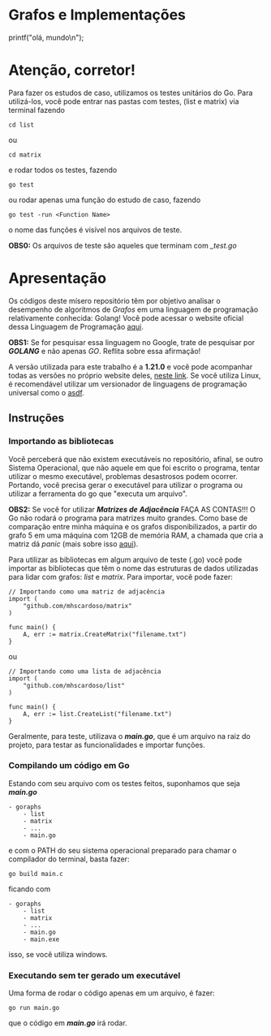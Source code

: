 # Grafos e Implementações

printf("olá, mundo\n");

# Atenção, corretor!

Para fazer os estudos de caso, utilizamos os testes unitários do Go. Para utilizá-los, você pode entrar nas pastas com testes, (list e matrix) via terminal fazendo

```
cd list
```

ou 

```
cd matrix
```

e rodar todos os testes, fazendo

```
go test
```

ou rodar apenas uma função do estudo de caso, fazendo

```
go test -run <Function Name>
```

o nome das funções é visível nos arquivos de teste.

**OBS0:** Os arquivos de teste são aqueles que terminam com <em>_test.go</em>

# Apresentação

Os códigos deste mísero repositório têm por objetivo analisar o desempenho de algorítmos de <em>Grafos</em> em uma linguagem de programação relativamente conhecida: Golang! Você pode acessar o website oficial dessa Linguagem de Programação [aqui](https://go.dev/).

**OBS1:** Se for pesquisar essa linguagem no Google, trate de pesquisar por <em>**GOLANG**</em> e não apenas <em>GO</em>. Reflita sobre essa afirmação!

A versão utilizada para este trabalho é a **1.21.0** e você pode acompanhar todas as versões no próprio website deles, [neste link](https://go.dev/dl/).
Se você utiliza Linux, é recomendável utilizar um versionador de linguagens de programação universal como o [asdf](https://asdf-vm.com/guide/getting-started.html).

## Instruções

### Importando as bibliotecas

Você perceberá que não existem executáveis no repositório, afinal, se outro Sistema Operacional, que não aquele em que foi escrito o programa, tentar utilizar o mesmo executável, problemas desastrosos podem ocorrer. Portando, você precisa gerar o executável para utilizar o programa ou utilizar a ferramenta do go que "executa um arquivo".

**OBS2:** Se você for utilizar <em>**Matrizes de Adjacência**</em> FAÇA AS CONTAS!!! O Go não rodará o programa para matrizes muito grandes. Como base de comparação entre minha máquina e os grafos disponibilizados, a partir do grafo 5 em uma máquina com 12GB de memória RAM, a chamada que cria a matriz dá <em>panic</em> (mais sobre isso [aqui](https://go.dev/doc/effective_go#panic)).

Para utilizar as bibliotecas em algum arquivo de teste (.go) você pode importar as bibliotecas que têm o nome das estruturas de dados utilizadas para lidar com grafos: <em>list</em> e <em>matrix</em>. Para importar, você pode fazer:

```{go}
// Importando como uma matriz de adjacência
import (
    "github.com/mhscardoso/matrix"
)

func main() {
    A, err := matrix.CreateMatrix("filename.txt")
}
```

ou

```{go}
// Importando como uma lista de adjacência
import (
    "github.com/mhscardoso/list"
)

func main() {
    A, err := list.CreateList("filename.txt")
}
```

Geralmente, para teste, utilizava o **<em>main.go</em>**, que é um arquivo na raiz do projeto, para testar as funcionalidades e importar funções.

### Compilando um código em Go

Estando com seu arquivo com os testes feitos, suponhamos que seja **<em>main.go</em>**

```
- goraphs
    - list
    - matrix
    - ...
    - main.go
```

e com o PATH do seu sistema operacional preparado para chamar o compilador do terminal, basta fazer:

```[bash]
go build main.c
```

ficando com

```
- goraphs
    - list
    - matrix
    - ...
    - main.go
    - main.exe
```

isso, se você utiliza windows.

### Executando sem ter gerado um executável

Uma forma de rodar o código apenas em um arquivo, é fazer:

```
go run main.go
```

que o código em **<em>main.go</em>** irá rodar.

